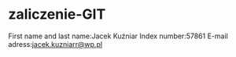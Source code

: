 # zaliczenie-GIT
First name and last name:Jacek Kuźniar
Index number:57861
E-mail adress:jacek.kuzniarr@wp.pl
